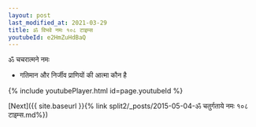 ```yaml
---
layout: post
last_modified_at: 2021-03-29
title: ॐ विभवे नमः १०८ टाइम्स
youtubeId: e2HmZuHdBaQ
---
```

 
 
 ॐ चचरात्मने नमः  
 
 -  गतिमान और निर्जीव प्राणियों की आत्मा कौन है 
 
  
 
  
 
 
 
 
 
 


{% include youtubePlayer.html id=page.youtubeId %}
 
[Next]({{ site.baseurl }}{% link  split2/_posts/2015-05-04-ॐ चतुर्गताये नमः १०८ टाइम्स.md%})
 
